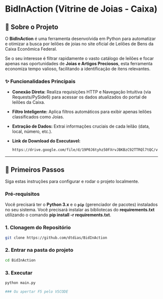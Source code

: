 # BidInAction (Vitrine de Joias - Caixa) 
## 🎯 Sobre o Projeto

O **BidInAction** é uma ferramenta desenvolvida em Python para automatizar e otimizar a busca por leilões de joias no site oficial de Leilões de Bens da Caixa Econômica Federal.

Se o seu interesse é filtrar rapidamente o vasto catálogo de leilões e focar apenas nas oportunidades de **Joias e Artigos Preciosos**, esta ferramenta economiza tempo valioso, facilitando a identificação de itens relevantes.

### ✨ Funcionalidades Principais

* **Conexão Direta:** Realiza requisições HTTP e Navegação Intuitiva (via Requests/PySide6) para acessar os dados atualizados do portal de leilões da Caixa.
* **Filtro Inteligente:** Aplica filtros automáticos para exibir apenas leilões classificados como Joias.
* **Extração de Dados:** Extrai informações cruciais de cada leilão (data, local, número, etc.).

* **Link de Download do Executavel:**
  ```bash
  https://drive.google.com/file/d/19P0J6tyhz50FXrvJBKBzC92TTRQl7tQC/view?usp=drive_link
  ``` 

---

## 🚀 Primeiros Passos

Siga estas instruções para configurar e rodar o projeto localmente.

### Pré-requisitos

Você precisará ter o **Python 3.x** e o **`pip`** (gerenciador de pacotes) instalados no seu sistema.
Você precisará instalar as bibliotecas do **requirements.txt** utilizando o comando **pip install -r requirements.txt**.

### 1. Clonagem do Repositório

```bash
git clone https://github.com/dtdias/BidInAction
```
### 2. Entrar na pasta do projeto
```bash
cd BidInAction
```
### 3. Executar 
```bash
python main.py

### Ou apertar F5 pelo VSCODE
```
